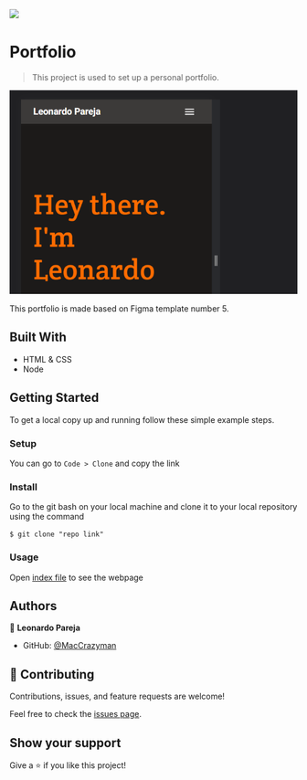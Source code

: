 ![](https://img.shields.io/badge/Microverse-blueviolet)

# Portfolio

> This project is used to set up a personal portfolio.

![screenshot](./images/screenshot.png)

This portfolio is made based on Figma template number 5.

## Built With

- HTML & CSS
- Node

## Getting Started


To get a local copy up and running follow these simple example steps.


### Setup
You can go to `Code > Clone` and copy the link

### Install
Go to the git bash on your local machine and clone it to your local repository using the command 

    $ git clone "repo link"

### Usage
Open [index file](index.html) to see the webpage


## Authors

👤 **Leonardo Pareja**

- GitHub: [@MacCrazyman](https://github.com/MacCrazyman)

## 🤝 Contributing

Contributions, issues, and feature requests are welcome!

Feel free to check the [issues page](../../issues/).

## Show your support

Give a ⭐️ if you like this project!


